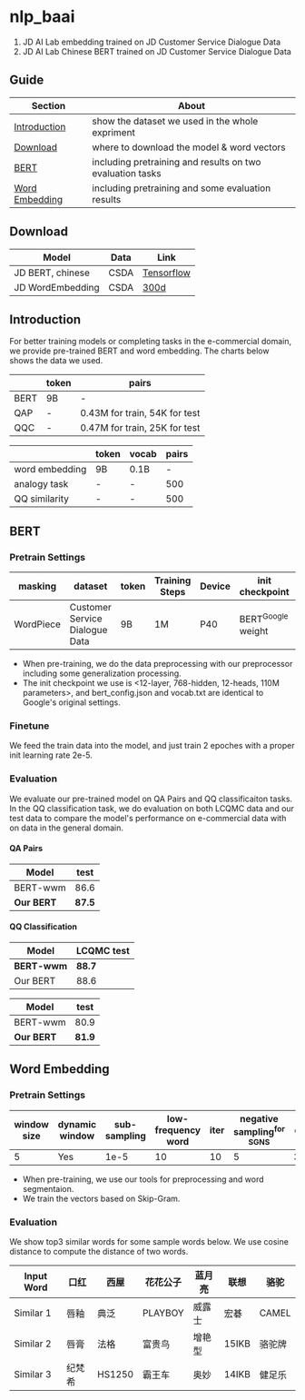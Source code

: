 # nlp_baai
1. JD AI Lab embedding trained on JD Customer Service Dialogue Data
2. JD AI Lab Chinese BERT trained on JD Customer Service Dialogue Data
## Guide
| Section | About |
| -- | -- |
| [Introduction](#Introduction) | show the dataset we used in the whole expriment|
| [Download](#Download) | where to download the model & word vectors|
| [BERT](#BERT) | including pretraining and results on two evaluation tasks |
| [Word Embedding](#Word-Embedding)| including pretraining and some evaluation results |
## Download
| Model | Data | Link |
| -- | -- | -- |
| JD BERT, chinese | CSDA | [Tensorflow](https://...)|
| JD WordEmbedding | CSDA | [300d](https://...)|
## Introduction
For better training models or completing tasks in the e-commercial domain, we provide pre-trained BERT and word embedding. The charts below shows the data we used.

| | token | pairs |
| -- | -- | -- |
| BERT | 9B | - |
| QAP | - | 0.43M for train, 54K for test |
| QQC | - | 0.47M for train, 25K for test |

| | token | vocab | pairs |
| -- | -- | -- | -- |
| word embedding | 9B | 0.1B | - |
| analogy task | - | - | 500 |
| QQ similarity | - | - | 500 |
## BERT
### Pretrain Settings
| masking | dataset | token | Training Steps | Device | init checkpoint | init lr |
| -- | -- | -- | -- | -- | -- | -- |
| WordPiece | Customer Service Dialogue Data | 9B | 1M | P40 | BERT<sup>Google</sup> weight | 1e-4 |
* When pre-training, we do the data preprocessing with our preprocessor including some generalization processing.
* The init checkpoint we use is <12-layer, 768-hidden, 12-heads, 110M parameters>, and bert_config.json and vocab.txt are identical to Google's original settings. 
### Finetune
We feed the train data into the model, and just train 2 epoches with a proper init learning rate 2e-5.
### Evaluation
We evaluate our pre-trained model on QA Pairs and QQ classificaiton tasks. In the QQ classification task, we do evaluation on both LCQMC data and our test data to compare the model's performance on e-commercial data with on data in the general domain.
#### QA Pairs
| Model | test |
| -- | -- |
| BERT-wwm | 86.6 |
| **Our BERT** | **87.5** |
#### QQ Classification
| Model | LCQMC test |
| -- | -- |
| **BERT-wwm** | **88.7** |
| Our BERT | 88.6 |

| Model | test |
| -- | -- |
| BERT-wwm | 80.9 |
| **Our BERT** | **81.9** |
## Word Embedding
### Pretrain Settings
| window size | dynamic window | sub-sampling | low-frequency word | iter | negative sampling<sup>for SGNS</sup> | dim |
| -- | -- | -- | -- | -- | -- | -- |
| 5 | Yes | 1e-5 | 10 | 10 | 5 | 300 |
* When pre-training, we use our tools for preprocessing and word segmentaion.
* We train the vectors based on Skip-Gram.
### Evaluation
We show top3 similar words for some sample words below. We use cosine distance to compute the distance of two words.

| Input Word | 口红 | 西屋 | 花花公子 | 蓝月亮 | 联想 | 骆驼 |
| -- | -- | -- | -- | --| -- | -- |
| Similar 1 | 唇釉 | 典泛 | PLAYBOY | 威露士 | 宏碁 | CAMEL |
| Similar 2 | 唇膏 | 法格 | 富贵鸟 | 增艳型 | 15IKB | 骆驼牌 |
| Similar 3 | 纪梵希 | HS1250 | 霸王车 | 奥妙 | 14IKB | 健足乐 |
